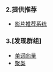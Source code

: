 
### 2.提供推荐
* [影片推荐系统](/2.recommendation/recommendations.py)

### 3.[发现群组]
* [单词向量](/3.discovery/generatefeedvector.py)
* [聚类](/3.discovery/clusters.py)

